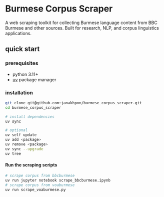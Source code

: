 # Burmese Corpus Scraper

A web scraping toolkit for collecting Burmese language content from BBC Burmese and other sources. Built for research, NLP, and corpus linguistics applications.

## quick start

### prerequisites

- python 3.11+
- [uv](https://github.com/astral-sh/uv) package manager

### installation

```bash
git clone git@github.com:janakhpon/burmese_corpus_scraper.git
cd burmese_corpus_scraper

# install dependencies
uv sync

# optional
uv self update
uv add <package>
uv remove <package>
uv sync --upgrade
uv tree

```

#### Run the scraping scripts

```bash
# scrape corpus from bbcburmese
uv run jupyter notebook scrape_bbcburmese.ipynb
# scrape corpus from voaburmese
uv run scrape_voaburmese.py
```
